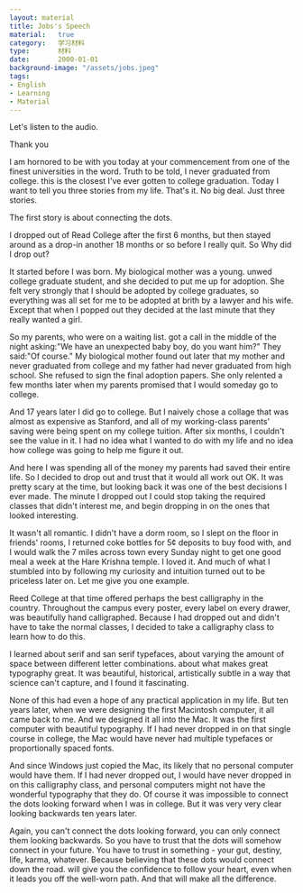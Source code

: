 ```yaml
---
layout: material
title: Jobs's Speech
material:   true
category:   学习材料
type:       材料
date:       2000-01-01
background-image: "/assets/jobs.jpeg"
tags:
- English
- Learning
- Material
---
```


Let's listen to the audio.

<audio src="/assets/Audio/Jobs1.m4a"></audio>


Thank you

I am hornored to be with you today at your commencement from one of the finest universities in the word. Truth to be told, I never graduated from college. this is the closest I've ever gotten to college graduation. Today I want to tell you three stories from my life. That's it. No big deal. Just three stories.

The first story is about connecting the dots.

I dropped out of Read College after the first 6 months, but then stayed around as a drop-in another 18 months or so before I really quit. So Why did I drop out?

It started before I was born. My biological mother was a young. unwed college graduate student, and she decided to put me up for adoption. She felt very strongly that I should be adopted by college graduates, so everything was all set for me to be adopted at brith by a lawyer and his wife. Except that when I popped out they decided at the last minute that they really wanted a girl.

So my parents, who were on a waiting list. got a call in the middle of the night asking:"We have an unexpected baby boy, do you want him?" They said:"Of course." My biological mother found out later that my mother and never graduated from college and my father had never graduated from high school. She refused to sign the final adoption papers. She only relented a few months later when my parents promised that I would someday go to college.

And 17 years later I did go to college. But I naively chose a collage that was almost as expensive as Stanford, and all of my working-class parents' saving were being spent on my college tuition. After six months, I couldn't see the value in it. I had no idea what I wanted to do with my life and no idea how college was going to help me figure it out.

And here I was spending all of the money my parents had saved their entire life. So I decided to drop out and trust that it would all work out OK. It was pretty scary at the time, but looking back it was one of the best decisions I ever made. The minute I dropped out I could stop taking the required classes that didn't interest me, and begin dropping in on the ones that looked interesting.

It wasn't all romantic. I didn't have a dorm room, so I slept on the floor in friends' rooms, I returned coke bottles for 5¢ deposits to buy food with, and I would walk the 7 miles across town every Sunday night to get one good meal a week at the Hare Krishna temple. I loved it. And much of what I stumbled into by following my curiosity and intuition turned out to be priceless later on. Let me give you one example.

Reed College at that time offered perhaps the best calligraphy in the country. Throughout the campus every poster, every label on every drawer, was beautifully hand calligraphed. Because I had dropped out and didn't have to take the normal classes, I decided to take a calligraphy class to learn how to do this.

I learned about serif and san serif typefaces, about varying the amount of space between different letter combinations. about what makes great typography great. It was beautiful, historical, artistically subtle in a way that science can't capture, and I found it fascinating.

None of this had even a hope of any practical application in my life. But ten years later, when we were designing the first Macintosh computer, it all came back to me. And we designed it all into the Mac. It was the first computer with beautiful typography. If I had never dropped in on that single course in college, the Mac would have never had multiple typefaces or proportionally spaced fonts.

And since Windows just copied the Mac, its likely that no personal computer would have them. If I had never dropped out, I would have never dropped in on this calligraphy class, and personal computers might not have the wonderful typography that they do. Of course it was impossible to connect the dots looking forward when I was in college. But it was very very clear looking backwards ten years later.

Again, you can't connect the dots looking forward, you can only connect them looking backwards. So you have to trust that the dots will somehow connect in your future. You have to trust in something - your gut, destiny, life, karma, whatever. Because believing that these dots would connect down the road. will give you the confidence to follow your heart, even when it leads you off the well-worn path. And that will make all the difference.

